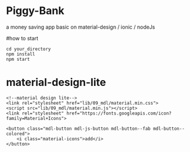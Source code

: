 # Piggy-Bank
a money saving app basic on material-design / ionic / nodeJs

#how to start

```
cd your_directory
npm install
npm start

```


# material-design-lite

```
<!--material design lite-->
<link rel="stylesheet" href="lib/09_mdl/material.min.css">
<script src="lib/09_mdl/material.min.js"></script>
<link rel="stylesheet" href="https://fonts.googleapis.com/icon?family=Material+Icons">

```

```
<button class="mdl-button mdl-js-button mdl-button--fab mdl-button--colored">
    <i class="material-icons">add</i>
</button>

```
